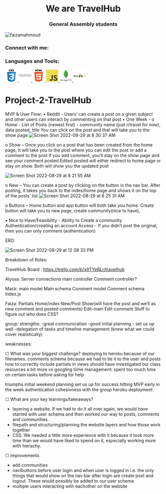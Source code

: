 
<h1 align="center">We are TravelHub</h1>
<h3 align="center">General Assembly students</h3>

<p align="left"> <img src="https://komarev.com/ghpvc/?username=faizamahmoud&label=Profile%20views&color=0e75b6&style=flat" alt="faizamahmoud" /> </p>

<h3 align="left">Connect with me:</h3>
<p align="left">
</p>

<h3 align="left">Languages and Tools:</h3>
<p align="left"> <a href="https://www.w3schools.com/css/" target="_blank" rel="noreferrer"> <img src="https://raw.githubusercontent.com/devicons/devicon/master/icons/css3/css3-original-wordmark.svg" alt="css3" width="40" height="40"/> </a> <a href="https://expressjs.com" target="_blank" rel="noreferrer"> <img src="https://raw.githubusercontent.com/devicons/devicon/master/icons/express/express-original-wordmark.svg" alt="express" width="40" height="40"/> </a> <a href="https://www.w3.org/html/" target="_blank" rel="noreferrer"> <img src="https://raw.githubusercontent.com/devicons/devicon/master/icons/html5/html5-original-wordmark.svg" alt="html5" width="40" height="40"/> </a> <a href="https://developer.mozilla.org/en-US/docs/Web/JavaScript" target="_blank" rel="noreferrer"> <img src="https://raw.githubusercontent.com/devicons/devicon/master/icons/javascript/javascript-original.svg" alt="javascript" width="40" height="40"/> </a> <a href="https://www.mongodb.com/" target="_blank" rel="noreferrer"> <img src="https://raw.githubusercontent.com/devicons/devicon/master/icons/mongodb/mongodb-original-wordmark.svg" alt="mongodb" width="40" height="40"/> </a> <a href="https://nodejs.org" target="_blank" rel="noreferrer"> <img src="https://raw.githubusercontent.com/devicons/devicon/master/icons/nodejs/nodejs-original-wordmark.svg" alt="nodejs" width="40" height="40"/> </a> </p>


# Project-2-TravelHub

MVP & User Flow:
•	Reddit - Users’ can create a post on a given subject and other users can interact by commenting on that post
•	One Week - 
o	Home - 
        List of Posts (newest first) - community name (just r/travel for now), data posted, title
        You can click on the post and that will take you to the show page
![Screen Shot 2022-08-29 at 8 30 37 AM](https://user-images.githubusercontent.com/56799470/187265939-d68de01a-4c23-4de5-a56e-a03eed6d91d8.png)


o	Show –
    	Once you click on a post that has been created from the home page, It will take you to the post where you can edit the post or add a comment to the post 
	        If you add comment, you’ll stay on the show page and see your comment posted
        	Edited posted will either redirect to home page or stay on show. Both will show you the updated post

![Screen Shot 2022-08-29 at 8 21 55 AM](https://user-images.githubusercontent.com/56799470/187266141-c6f6b69c-6ac9-49ee-95b4-28365991c2b4.png)

o	New – 
    	You can create a post by clicking on the button in the nav bar. 
    	After posting, it takes you back to the index/home page and shows it on the top of the posts’ list
![Screen Shot 2022-08-29 at 8 25 31 AM](https://user-images.githubusercontent.com/56799470/187266016-44c9c6e0-73bb-4d53-82ee-c358c6465c12.png)


o	Buttons – Home button and app button will both take you home. Create button will take you to new page, create community(nice to have), 



•	Nice to Have/Feasibility  - 
        Ability to Create a community 
        Authentication/creating an account 
        Access - If you didn’t post the original, then you can only comment (authentication)


ERD:

![Screen Shot 2022-08-29 at 12 08 33 PM](https://user-images.githubusercontent.com/56799470/187269182-22320ddf-9822-4c7c-a508-557dc39d98bc.png)


Breakdown of Roles:

TravelHub Board : https://trello.com/b/x9TYeRLr/travelhub

Alyssa:
Server 
connections 
main controller 
Comment controller?


Mack:
main model 
Main schema 
Comment model
Comment schema
Index.js



Faiza:
Partials
Home/index
New/Post
Show(will have the post and we’ll as new comment and posted comments)
Edit-main 
Edit-comment 
Stuff to figure out who does CSS?




group:
strengths:
-great communication 
-good initial planning  - set us up well
-delegation of tasks and timeline management (knew what we could cover realistically)


weaknesses:

☐ What was your biggest challenge?
deploying to heroku because of our filenames. 
comments schema because we had to tie it to the user and posts
how to correctly include partials in views
should have investigated our class resources a bit more vs googling
tiime management: spent too much time on certain tasks before asking for help

triumphs
initial weekend planning set us up for success
hitting MVP early in the week
authentication 
cohesivness with the group
heroku deployment

☐ What are your key learnings/takeaways?
- layering a website. If we had to do it all over again, we would have started with user schema and then worked our way to posts, comments and communities. 
- filepath and structuring/planning the website layers and how those work together
- CSS.  We needed a little more experience with it because it took more time than we would have liked to spend on it, especially working more with hierachy. 

☐ improvements
- add communities
- nav/buttons before user login and  when user is logged in i.e. the only  things that would show on the nav bar after login are create post and logout. These would possibly be added to our user schema 
- multiple users interacting with eachother on the website 